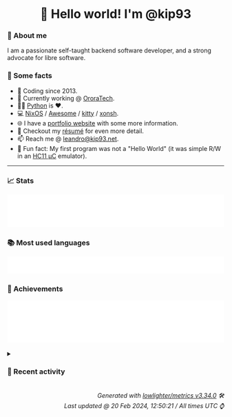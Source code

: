 <!-- README template, populated using this action:
     https://github.com/kip93/kip93/blob/main/.github/workflows/readme.yml. -->

<h1 align="center">👋 Hello world! I'm @kip93</h1> <!-- LOGIN => username -->

### 👤 About me

I am a passionate self-taught backend software developer, and a strong advocate for libre software.


### 💬 Some facts

* 📅 Coding since 2013.
* 💼 Currently working @ [OroraTech](https://ororatech.com/).
* 👨‍💻 [Python](https://github.com/search?q=user%3Akip93&l=python) is ❤️. <!-- LOGIN => username -->
* 💻 [NixOS](https://github.com/NixOS/) /
     [Awesome](https://github.com/awesomeWM/) /
     [kitty](https://github.com/kovidgoyal/kitty/) /
     [xonsh](https://github.com/xonsh/).
* 🌐 I have a [portfolio website](https://kip93.net/) with some more information.
* 📝 Checkout my [résumé](https://kip93.net/resume/) for even more detail.
* 📫 Reach me @ [leandro@kip93.net](mailto:leandro@kip93.net).
* 🎲 Fun fact: My first program was not a "Hello World" (it was simple R/W in an [HC11 µC](https://en.wikipedia.org/wiki/68HC11) emulator).


-----------------------------------------------------------------------------------------------------------------------


### 📈 Stats

![](./stats.svg)


### 📚 Most used languages <!-- by percentage, in decreasing order -->

![](./languages.svg)


### 🏅 Achievements

![](./achievements.svg)


<details> <!-- Last activity -->
<!-- Almost verbatim copy of https://github.com/lowlighter/metrics/blob/latest/source/templates/markdown/partials/activity.ejs, but restructured to be foldable. -->
<summary><h3>📰 Recent activity</h3></summary>

* 💬 Commented on [#11 logo](https://github.com/flakestry/flakestry.dev/issues/11) from [flakestry/flakestry.dev](https://github.com/flakestry/flakestry.dev)
  * *On 18 Feb 2024, 15:41:54*
* 💬 Commented on [#11 logo](https://github.com/flakestry/flakestry.dev/issues/11) from [flakestry/flakestry.dev](https://github.com/flakestry/flakestry.dev)
  * *On 18 Feb 2024, 15:39:36*
* 💬 Commented on [#11 logo](https://github.com/flakestry/flakestry.dev/issues/11) from [flakestry/flakestry.dev](https://github.com/flakestry/flakestry.dev)
  * *On 18 Feb 2024, 15:35:55*
  * *On 18 Feb 2024, 12:48:56*
</details>


<h6 align="right"><em>
    Generated with <a href="https://github.com/lowlighter/metrics/tree/latest/">lowlighter/metrics v3.34.0</a> 🛠️<br> <!-- VERSION => MAJOR.minor.patch -->
    Last updated @ 20 Feb 2024, 12:50:21 / All times UTC ⌚ <!-- meta.generated => DD/MM/YYYY, hh:mm -->
</em></h6>
